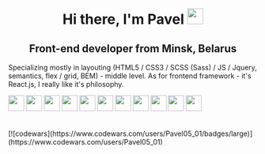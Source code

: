 <h1 align="center">Hi there, I'm Pavel
<img src="https://github.com/blackcater/blackcater/raw/main/images/Hi.gif" height="32"/></h1>
<h2 align="center">Front-end developer from Minsk, Belarus</h3>
<p>Specializing mostly in layouting (HTML5 / CSS3 / SCSS (Sass) / JS / Jquery, semantics, flex / grid, BEM) - middle level. As for frontend framework - it's React.js, I really like it's philosophy.</p>

<div>
  <img src="https://user-images.githubusercontent.com/66357864/236781578-8c12c8a3-1a32-4c60-a3c2-f061df148a01.svg" width="32" height="32"/>
  <img src="https://user-images.githubusercontent.com/66357864/236782013-b2ca4918-e331-4c97-82fe-b7619ff5beed.svg" width="32" height="32"/>
  <img src="https://user-images.githubusercontent.com/66357864/236781665-ce0f719d-f585-4c0a-8c29-6664ef3de7aa.svg" width="32" height="32"/>
  <img src="https://user-images.githubusercontent.com/66357864/236781732-0bd8366c-db24-401c-ba29-15a24df5736d.svg" width="32" height="32"/>
  <img src="https://user-images.githubusercontent.com/66357864/236782170-49542ffd-25bf-415d-9f2b-0daa3d1ab3e1.svg" width="32" height="32"/>
  <img src="https://user-images.githubusercontent.com/66357864/236781399-f440e1df-831b-4b46-8c5a-6b89a3ed0732.svg" width="32" height="32"/>
  <img src="https://user-images.githubusercontent.com/66357864/236782256-602dbbc3-26c3-42d7-a85c-237ad7652b7b.svg" width="32" height="32"/>
  <img src="https://user-images.githubusercontent.com/66357864/236782384-a35b6212-5cdd-49ac-b21b-fac816ae1e69.svg" width="32" height="32"/>
  <img src="https://user-images.githubusercontent.com/66357864/236782427-173f0cc2-51b6-48ad-a2d2-aa7f2916b979.svg" width="32" height="32"/>
  <img src="https://user-images.githubusercontent.com/66357864/236783273-8c55078a-eac8-47d4-9d25-782db98b8e86.svg" width="32" height="32"/>
  <img src="https://user-images.githubusercontent.com/66357864/236783424-2a45cf39-6df9-4b02-a63a-014ddcfb4c3b.svg" width="32" height="32"/>
</div>
<br><br>
[![codewars](https://www.codewars.com/users/Pavel05_01/badges/large)](https://www.codewars.com/users/Pavel05_01)


<!--
**pavelfedorov2000/pavelfedorov2000** is a ✨ _special_ ✨ repository because its `README.md` (this file) appears on your GitHub profile.


- 🔭 I’m currently working on ...
- 🌱 I’m currently learning ...
- 👯 I’m looking to collaborate on ...
- 🤔 I’m looking for help with ...
- 💬 Ask me about ...
- 📫 How to reach me: ...
- 😄 Pronouns: ...
- ⚡ Fun fact: ...
-->
